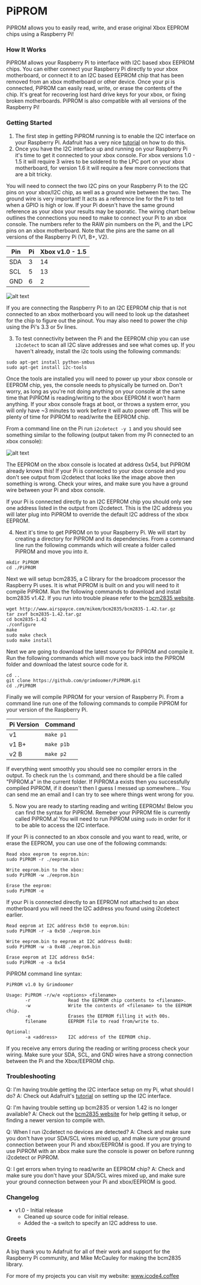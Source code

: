 # PiPROM
PiPROM allows you to easily read, write, and erase original Xbox EEPROM chips using a Raspberry Pi!

### How It Works
PiPROM allows your Raspberry Pi to interface with I2C based xbox EEPROM chips. You can either connect your Raspberry Pi directly to your xbox motherboard, or connect it to an I2C based EEPROM chip that has been removed from an xbox motherboard or other device. Once your pi is connected, PiPROM can easily read, write, or erase the contents of the chip. It's great for recovering lost hard drive keys for your xbox, or fixing broken motherboards. PiPROM is also compatible with all versions of the Raspberry Pi!

### Getting Started
1. The first step in getting PiPROM running is to enable the I2C interface on your Raspberry Pi. Adafruit has a very nice [tutorial](https://learn.adafruit.com/adafruits-raspberry-pi-lesson-4-gpio-setup/configuring-i2c) on how to do this.
2. Once you have the I2C interface up and running on your Raspberry Pi it's time to get it connected to your xbox console. For xbox versions 1.0 - 1.5 it will require 3 wires to be soldered to the LPC port on your xbox motherboard, for version 1.6 it will require a few more connections that are a bit tricky. 

 You will need to connect the two I2C pins on your Raspberry Pi to the I2C pins on your xbox/I2C chip, as well as a ground wire between the two. The ground wire is very important! It acts as a reference line for the Pi to tell when a GPIO is high or low. If your Pi doesn't have the same ground reference as your xbox your results may be sporatic. The wiring chart below outlines the connections you need to make to connect your Pi to an xbox console. The numbers refer to the RAW pin numbers on the Pi, and the LPC pins on an xbox motherboard. Note that the pins are the same on all versions of the Raspberry Pi (V1, B+, V2).

 Pin | Pi | Xbox v1.0 - 1.5
--- | --- | --- 
SDA | 3 | 14
SCL | 5 | 13
GND | 6 | 2

 ![alt text](/images/lpc_pinouts.png?raw=true)

 If you are connecting the Raspberry Pi to an I2C EEPROM chip that is not connected to an xbox motherboard you will need to look up the datasheet for the chip to figure out the pinout. You may also need to power the chip using the Pi's 3.3 or 5v lines.

3. To test connectivity between the Pi and the EEPROM chip you can use `i2cdetect` to scan all I2C slave addresses and see what comes up. If you haven't already, install the i2c tools using the following commands:
 ```
 sudo apt-get install python-smbus
 sudo apt-get install i2c-tools
 ```
 Once the tools are installed you will need to power up your xbox console or EEPROM chip, yes, the console needs to physically be turned on. Don't worry, as long as you're not doing anything on your console at the same time that PiPROM is reading/writing to the xbox EEPROM it won't harm anything. If your xbox console frags at boot, or throws a system error, you will only have ~3 minutes to work before it will auto power off. This will be plenty of time for PiPROM to read/write the EEPROM chip.
 
 From a command line on the Pi run `i2cdetect -y 1` and you should see something similar to the following (output taken from my Pi connected to an xbox console):
 
 ![alt text](/images/i2c_xbox.png?raw=true)
 
 The EEPROM on the xbox console is located at address 0x54, but PiPROM already knows this! If your Pi is connected to your xbox console and you don't see output from i2cdetect that looks like the image above then something is wrong. Check your wires, and make sure you have a ground wire between your Pi and xbox console.
 
 If your Pi is connected directly to an I2C EEPROM chip you should only see one address listed in the output from i2cdetect. This is the I2C address you will later plug into PiPROM to override the default I2C address of the xbox EEPROM.

4. Next it's time to get PiPROM on to your Raspberry Pi. We will start by creating a directory for PiPROM and its dependencies. From a command line run the following commands which will create a folder called PiPROM and move you into it.
 ```
 mkdir PiPROM
 cd ./PiPROM
 ```

 Next we will setup bcm2835, a C library for the broadcom processor the Raspberry Pi uses. It is what PiPROM is built on and you will need to it compile PiPROM. Run the following commands to download and install bcm2835 v1.42. If you run into trouble please refer to the [bcm2835 website](http://www.airspayce.com/mikem/bcm2835/index.html).
 ```
wget http://www.airspayce.com/mikem/bcm2835/bcm2835-1.42.tar.gz
tar zxvf bcm2835-1.42.tar.gz
cd bcm2835-1.42
./configure
make
sudo make check
sudo make install
```
 
 Next we are going to download the latest source for PiPROM and compile it. Run the following commands which will move you back into the PiPROM folder and download the latest source code for it.
 ```
 cd ..
 git clone https://github.com/grimdoomer/PiPROM.git
 cd ./PiPROM
 ```
 
 Finally we will compile PiPROM for your version of Raspberry Pi. From a command line run one of the following commands to compile PiPROM for your version of the Raspberry Pi.
 
 Pi Version | Command
 --- | ---
 v1 | ```make p1```
 v1 B+ | ```make p1b```
 v2 B | ```make p2```
 
 If everything went smoothly you should see no compiler errors in the output. To check run the ```ls``` command, and there should be a file called "PiPROM.a" in the current folder. If PiPROM.a exists then you successfully compiled PiPROM, if it doesn't then I guess I messed up somewhere... You can send me an email and I can try to see where things went wrong for you.
 
5. Now you are ready to starting reading and writing EEPROMs! Below you can find the syntax for PiPROM. Remeber your PiPROM file is currently called PiPROM.a! You will need to run PiPROM using ```sudo``` in order for it to be able to access the I2C interface.

 If your Pi is connected to an xbox console and you want to read, write, or erase the EEPROM, you can use one of the following commands:
 ```
 Read xbox eeprom to eeprom.bin:
 sudo PiPROM -r ./eeprom.bin
 
 Write eeprom.bin to the xbox:
 sudo PiPROM -w ./eeprom.bin
 
 Erase the eeprom:
 sudo PiPROM -e
 ```
 
 If your Pi is connected directly to an EEPROM not attached to an xbox motherboard you will need the I2C address you found using i2cdetect earlier.
 ```
 Read eeprom at I2C address 0x50 to eeprom.bin:
 sudo PiPROM -r -a 0x50 ./eeprom.bin
 
 Write eeprom.bin to eeprom at I2C address 0x48:
 sudo PiPROM -w -a 0x48 ./eeprom.bin
 
 Erase eeprom at I2C address 0x54:
 sudo PiPROM -e -a 0x54
 ```
 
 PiPROM command line syntax:
 ```
 PiPROM v1.0 by Grimdoomer

Usage: PiPROM -r/w/e <options> <filename>
        -r              Read the EEPROM chip contents to <filename>.
        -w              Write the contents of <filename> to the EEPROM chip.
        -e              Erases the EEPROM filling it with 00s.
        filename        EEPROM file to read from/write to.

Optional:
        -a <address>    I2C address of the EEPROM chip.
 ```
 
 If you receive any errors during the reading or writing process check your wiring. Make sure your SDA, SCL, and GND wires have a strong connection between the Pi and the Xbox/EEPROM chip.

### Troubleshooting
Q: I'm having trouble getting the I2C interface setup on my Pi, what should I do?
A: Check out Adafruit's [tutorial](https://learn.adafruit.com/adafruits-raspberry-pi-lesson-4-gpio-setup/configuring-i2c) on setting up the I2C interface.

Q: I'm having trouble setting up bcm2835 or version 1.42 is no longer available?
A: Check out the [bcm2835 website](http://www.airspayce.com/mikem/bcm2835/index.html) for help getting it setup, or finding a newer version to compile with.

Q: When I run i2cdetect no devices are detected?
A: Check and make sure you don't have your SDA/SCL wires mixed up, and make sure your ground connection between your Pi and xbox/EEPROM is good. If you are trying to use PiPROM with an xbox make sure the console is power on before runnng i2cdetect or PiPROM.

Q: I get errors when trying to read/write an EEPROM chip?
A: Check and make sure you don't have your SDA/SCL wires mixed up, and make sure your ground connection between your Pi and xbox/EEPROM is good.

### Changelog
* v1.0 - Initial release
  * Cleaned up source code for initial release.
  * Added the -a switch to specify an I2C address to use.

### Greets
A big thank you to Adafruit for all of their work and support for the Raspberry Pi community, and Mike McCauley for making the bcm2835 library.

For more of my projects you can visit my website: www.icode4.coffee
